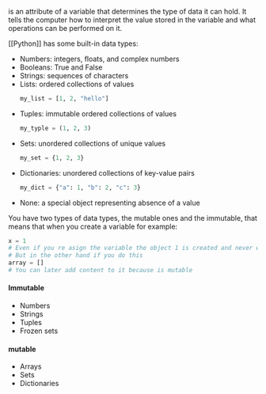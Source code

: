 is an attribute of a variable that determines the type of data it can hold. It tells the computer how to interpret the value stored in the variable and what operations can be performed on it.

[[Python]] has some built-in data types:
-   Numbers: integers, floats, and complex numbers
-   Booleans: True and False
-   Strings: sequences of characters
-   Lists: ordered collections of values 
	```python
	my_list = [1, 2, "hello"]
	```
-   Tuples: immutable ordered collections of values
	```python
	my_typle = (1, 2, 3)
	```
-   Sets: unordered collections of unique values
	```python
	my_set = {1, 2, 3}
	```
-   Dictionaries: unordered collections of key-value pairs
	```python
	my_dict = {"a": 1, "b": 2, "c": 3}
	```
-   None: a special object representing absence of a value

You have two types of data types, the mutable ones and the immutable, that means that when you create a variable for example:
``` python
x = 1
# Even if you re asign the variable the object 1 is created and never would be changed
# But in the other hand if you do this
array = []
# You can later add content to it because is mutable
```

#### Immutable
- Numbers
- Strings
- Tuples
- Frozen sets

#### mutable
- Arrays
- Sets
- Dictionaries